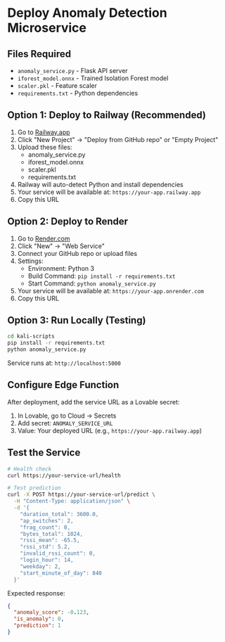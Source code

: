 # Deploy Anomaly Detection Microservice

## Files Required
- `anomaly_service.py` - Flask API server
- `iforest_model.onnx` - Trained Isolation Forest model
- `scaler.pkl` - Feature scaler
- `requirements.txt` - Python dependencies

## Option 1: Deploy to Railway (Recommended)

1. Go to [Railway.app](https://railway.app)
2. Click "New Project" → "Deploy from GitHub repo" or "Empty Project"
3. Upload these files:
   - anomaly_service.py
   - iforest_model.onnx
   - scaler.pkl
   - requirements.txt
4. Railway will auto-detect Python and install dependencies
5. Your service will be available at: `https://your-app.railway.app`
6. Copy this URL

## Option 2: Deploy to Render

1. Go to [Render.com](https://render.com)
2. Click "New" → "Web Service"
3. Connect your GitHub repo or upload files
4. Settings:
   - Environment: Python 3
   - Build Command: `pip install -r requirements.txt`
   - Start Command: `python anomaly_service.py`
5. Your service will be available at: `https://your-app.onrender.com`
6. Copy this URL

## Option 3: Run Locally (Testing)

```bash
cd kali-scripts
pip install -r requirements.txt
python anomaly_service.py
```

Service runs at: `http://localhost:5000`

## Configure Edge Function

After deployment, add the service URL as a Lovable secret:

1. In Lovable, go to Cloud → Secrets
2. Add secret: `ANOMALY_SERVICE_URL`
3. Value: Your deployed URL (e.g., `https://your-app.railway.app`)

## Test the Service

```bash
# Health check
curl https://your-service-url/health

# Test prediction
curl -X POST https://your-service-url/predict \
  -H "Content-Type: application/json" \
  -d '{
    "duration_total": 3600.0,
    "ap_switches": 2,
    "frag_count": 0,
    "bytes_total": 1024,
    "rssi_mean": -65.5,
    "rssi_std": 5.2,
    "invalid_rssi_count": 0,
    "login_hour": 14,
    "weekday": 2,
    "start_minute_of_day": 840
  }'
```

Expected response:
```json
{
  "anomaly_score": -0.123,
  "is_anomaly": 0,
  "prediction": 1
}
```
